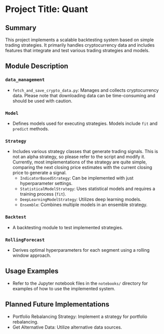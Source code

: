 # Project Title: Quant

## Summary
This project implements a scalable backtesting system based on simple trading strategies. It primarily handles cryptocurrency data and includes features that integrate and test various trading strategies and models.

## Module Description
### `data_management`
- `fetch_and_save_crypto_data.py`: Manages and collects cryptocurrency data. Please note that downloading data can be time-consuming and should be used with caution.

### `Model`
- Defines models used for executing strategies. Models include `fit` and `predict` methods.

### `Strategy`
- Includes various strategy classes that generate trading signals. This is not an alpha strategy, so please refer to the script and modify it. Currently, most implementations of the strategy are quite simple, comparing the next closing price estimates with the current closing price to generate a signal.
  - `IndicatorBasedStrategy`: Can be implemented with just hyperparameter settings.
  - `StatisticalModelStrategy`: Uses statistical models and requires a training process (`fit`).
  - `DeepLearningModelStrategy`: Utilizes deep learning models.
  - `Ensemble`: Combines multiple models in an ensemble strategy.

### `Backtest`
- A backtesting module to test implemented strategies.

### `RollingForecast`
- Derives optimal hyperparameters for each segment using a rolling window approach.

## Usage Examples
- Refer to the Jupyter notebook files in the `notebooks/` directory for examples of how to use the implemented system.

## Planned Future Implementations
- Portfolio Rebalancing Strategy: Implement a strategy for portfolio rebalancing.
- Get Alternative Data: Utilize alternative data sources.

